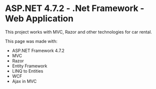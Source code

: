 # ASP.NET 4.7.2 - .Net Framework - Web Application

This project works with MVC, Razor and other technologies for car rental.

This page was made with:
- ASP.NET Framework 4.7.2
- MVC
- Razor
- Entity Framework
- LINQ to Entities
- WCF
- Ajax in MVC